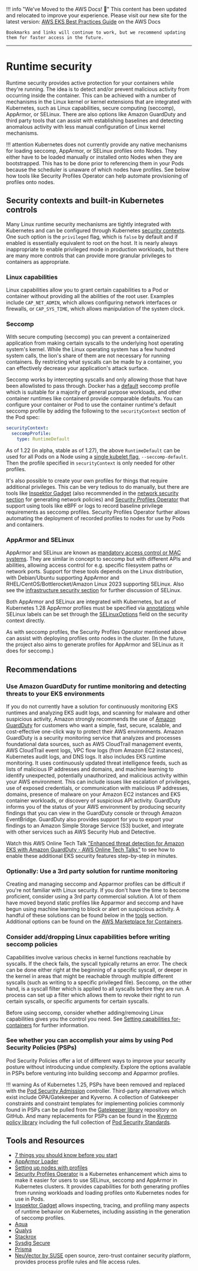 
!!! info "We've Moved to the AWS Docs! 🚀"
    This content has been updated and relocated to improve your experience. 
    Please visit our new site for the latest version:
    [AWS EKS Best Practices Guide](https://docs.aws.amazon.com/eks/latest/best-practices/runtime-security.html) on the AWS Docs

    Bookmarks and links will continue to work, but we recommend updating them for faster access in the future.

---

# Runtime security

Runtime security provides active protection for your containers while they're running.  The idea is to detect and/or prevent malicious activity from occurring inside the container. This can be achieved with a number of mechanisms in the Linux kernel or kernel extensions that are integrated with Kubernetes, such as Linux capabilities, secure computing (seccomp), AppArmor, or SELinux. There are also options like Amazon GuardDuty and third party tools that can assist with establishing baselines and detecting anomalous activity with less manual configuration of Linux kernel mechanisms.

!!! attention
    Kubernetes does not currently provide any native mechanisms for loading seccomp, AppArmor, or SELinux profiles onto Nodes.  They either have to be loaded manually or installed onto Nodes when they are bootstrapped. This has to be done prior to referencing them in your Pods because the scheduler is unaware of which nodes have profiles. See below how tools like Security Profiles Operator can help automate provisioning of profiles onto nodes.

## Security contexts and built-in Kubernetes controls

Many Linux runtime security mechanisms are tightly integrated with Kubernetes and can be configured through Kubernetes [security contexts](https://kubernetes.io/docs/tasks/configure-pod-container/security-context/). One such option is the `privileged` flag, which is `false` by default and if enabled is essentially equivalent to root on the host. It is nearly always inappropriate to enable privileged mode in production workloads, but there are many more controls that can provide more granular privileges to containers as appropriate.

### Linux capabilities

Linux capabilities allow you to grant certain capabilities to a Pod or container without providing all the abilities of the root user. Examples include `CAP_NET_ADMIN`, which allows configuring network interfaces or firewalls, or `CAP_SYS_TIME`, which allows manipulation of the system clock.

### Seccomp

With secure computing (seccomp) you can prevent a containerized application from making certain syscalls to the underlying host operating system's kernel. While the Linux operating system has a few hundred system calls, the lion's share of them are not necessary for running containers. By restricting what syscalls can be made by a container, you can effectively decrease your application's attack surface.

Seccomp works by intercepting syscalls and only allowing those that have been allowlisted to pass through. Docker has a [default](https://github.com/moby/moby/blob/master/profiles/seccomp/default.json) seccomp profile which is suitable for a majority of general purpose workloads, and other container runtimes like containerd provide comparable defaults. You can configure your container or Pod to use the container runtime's default seccomp profile by adding the following to the `securityContext` section of the Pod spec:

```yaml
securityContext:
  seccompProfile:
    type: RuntimeDefault
```

As of 1.22 (in alpha, stable as of 1.27), the above `RuntimeDefault` can be used for all Pods on a Node using a [single kubelet flag](https://kubernetes.io/docs/tutorials/security/seccomp/#enable-the-use-of-runtimedefault-as-the-default-seccomp-profile-for-all-workloads), `--seccomp-default`. Then the profile specified in `securityContext` is only needed for other profiles.

It's also possible to create your own profiles for things that require additional privileges. This can be very tedious to do manually, but there are tools like [Inspektor Gadget](https://github.com/inspektor-gadget/inspektor-gadget) (also recommended in the [network security section](../network/) for generating network policies) and [Security Profiles Operator](https://github.com/inspektor-gadget/inspektor-gadget) that support using tools like eBPF or logs to record baseline privilege requirements as seccomp profiles. Security Profiles Operator further allows automating the deployment of recorded profiles to nodes for use by Pods and containers.

### AppArmor and SELinux

AppArmor and SELinux are known as [mandatory access control or MAC systems](https://en.wikipedia.org/wiki/Mandatory_access_control). They are similar in concept to seccomp but with different APIs and abilities, allowing access control for e.g. specific filesystem paths or network ports. Support for these tools depends on the Linux distribution, with Debian/Ubuntu supporting AppArmor and RHEL/CentOS/Bottlerocket/Amazon Linux 2023 supporting SELinux. Also see the [infrastructure security section](./hosts.md#run-selinux) for further discussion of SELinux.

Both AppArmor and SELinux are integrated with Kubernetes, but as of Kubernetes 1.28 AppArmor profiles must be specified via [annotations](https://kubernetes.io/docs/tutorials/security/apparmor/#securing-a-pod) while SELinux labels can be set through the [SELinuxOptions](https://kubernetes.io/docs/reference/generated/kubernetes-api/v1.28/#selinuxoptions-v1-core) field on the security context directly.

As with seccomp profiles, the Security Profiles Operator mentioned above can assist with deploying profiles onto nodes in the cluster. (In the future, the project also aims to generate profiles for AppArmor and SELinux as it does for seccomp.)

## Recommendations

### Use Amazon GuardDuty for runtime monitoring and detecting threats to your EKS environments

If you do not currently have a solution for continuously monitoring EKS runtimes and analyzing EKS audit logs, and scanning for malware and other suspicious activity, Amazon strongly recommends the use of [Amazon GuardDuty](https://aws.amazon.com/guardduty/) for customers who want a simple, fast, secure, scalable, and cost-effective one-click way to protect their AWS environments. Amazon GuardDuty is a security monitoring service that analyzes and processes foundational data sources, such as AWS CloudTrail management events, AWS CloudTrail event logs, VPC flow logs (from Amazon EC2 instances), Kubernetes audit logs, and DNS logs. It also includes EKS runtime monitoring. It uses continuously updated threat intelligence feeds, such as lists of malicious IP addresses and domains, and machine learning to identify unexpected, potentially unauthorized, and malicious activity within your AWS environment. This can include issues like escalation of privileges, use of exposed credentials, or communication with malicious IP addresses, domains, presence of malware on your Amazon EC2 instances and EKS container workloads, or discovery of suspicious API activity. GuardDuty informs you of the status of your AWS environment by producing security findings that you can view in the GuardDuty console or through Amazon EventBridge. GuardDuty also provides support for you to export your findings to an Amazon Simple Storage Service (S3) bucket, and integrate with other services such as AWS Security Hub and Detective.

Watch this AWS Online Tech Talk ["Enhanced threat detection for Amazon EKS with Amazon GuardDuty - AWS Online Tech Talks"](https://www.youtube.com/watch?v=oNHGRRroJuE) to see how to enable these additional EKS security features step-by-step in minutes.

### Optionally: Use a 3rd party solution for runtime monitoring

Creating and managing seccomp and Apparmor profiles can be difficult if you're not familiar with Linux security.  If you don't have the time to become proficient, consider using a 3rd party commercial solution.  A lot of them have moved beyond static profiles like Apparmor and seccomp and have begun using machine learning to block or alert on suspicious activity. A handful of these solutions can be found below in the [tools](#tools-and-resources) section. Additional options can be found on the [AWS Marketplace for Containers](https://aws.amazon.com/marketplace/features/containers).

### Consider add/dropping Linux capabilities before writing seccomp policies

Capabilities involve various checks in kernel functions reachable by syscalls. If the check fails, the syscall typically returns an error. The check can be done either right at the beginning of a specific syscall, or deeper in the kernel in areas that might be reachable through multiple different syscalls (such as writing to a specific privileged file).  Seccomp, on the other hand, is a syscall filter which is applied to all syscalls before they are run. A process can set up a filter which allows them to revoke their right to run certain syscalls, or specific arguments for certain syscalls.

Before using seccomp, consider whether adding/removing Linux capabilities gives you the control you need. See [Setting capabilities for- containers](https://kubernetes.io/docs/tasks/configure-pod-container/security-context/#set-capabilities-for-a-container) for further information.

### See whether you can accomplish your aims by using Pod Security Policies (PSPs)

Pod Security Policies offer a lot of different ways to improve your security posture without introducing undue complexity. Explore the options available in PSPs before venturing into building seccomp and Apparmor profiles.

!!! warning
    As of Kubernetes 1.25, PSPs have been removed and replaced with the [Pod Security Admission](https://kubernetes.io/docs/concepts/security/pod-security-admission/) controller. Third-party alternatives which exist include OPA/Gatekeeper and Kyverno. A collection of Gatekeeper constraints and constraint templates for implementing policies commonly found in PSPs can be pulled from the [Gatekeeper library](https://github.com/open-policy-agent/gatekeeper-library/tree/master/library/pod-security-policy) repository on GitHub. And many replacements for PSPs can be found in the [Kyverno policy library](https://main.kyverno.io/policies/) including the full collection of [Pod Security Standards](https://kubernetes.io/docs/concepts/security/pod-security-standards/).

## Tools and Resources

- [7 things you should know before you start](https://itnext.io/seccomp-in-kubernetes-part-i-7-things-you-should-know-before-you-even-start-97502ad6b6d6)
- [AppArmor Loader](https://github.com/kubernetes/kubernetes/tree/master/test/images/apparmor-loader)
- [Setting up nodes with profiles](https://kubernetes.io/docs/tutorials/clusters/apparmor/#setting-up-nodes-with-profiles)
- [Security Profiles Operator](https://github.com/kubernetes-sigs/security-profiles-operator) is a Kubernetes enhancement which aims to make it easier for users to use SELinux, seccomp and AppArmor in Kubernetes clusters. It provides capabilities for both generating profiles from running workloads and loading profiles onto Kubernetes nodes for use in Pods.
- [Inspektor Gadget](https://github.com/inspektor-gadget/inspektor-gadget) allows inspecting, tracing, and profiling many aspects of runtime behavior on Kubernetes, including assisting in the generation of seccomp profiles.
- [Aqua](https://www.aquasec.com/products/aqua-cloud-native-security-platform/)
- [Qualys](https://www.qualys.com/apps/container-security/)
- [Stackrox](https://www.stackrox.com/use-cases/threat-detection/)
- [Sysdig Secure](https://sysdig.com/products/kubernetes-security/)
- [Prisma](https://docs.paloaltonetworks.com/cn-series)
- [NeuVector by SUSE](https://www.suse.com/neuvector/) open source, zero-trust container security platform, provides process profile rules and file access rules.
